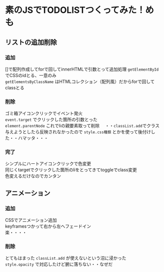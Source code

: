 # 素のJSでTODOLISTつくってみた！めも

## リストの追加削除

### 追加
[]で配列作成してforで回してinnerHTMLで引数とって追加処理
`getElementById` でCSSのidとる、一意のみ  
`getElementsByClassName` はHTMLコレクション（配列風）だからforで回してclassとる

### 削除  
ゴミ箱アイコンクリックでイベント発火  
`event.target` でクリックした箇所の引数とった  
`element.parentNode` これでliの親要素取って削除
　・・`classList.add`でクラス与えようとしたら反映されなかったので
 `style.css種類` とかを使って後付けした・・ハマッタ・・・

### 完了 
シンプルにハートアイコンクリックで色変更  
同じくtargetでクリックした箇所のliをとってきてtoggleでclass変更  
色変えるだけなのでカンタン



## アニメーション

### 追加  
CSSでアニメーション追加  
keyframesつかって右から左へフェードイン  
楽・・・・

### 削除
とてもはまった
`classList.add` が使えないという沼に浸かった  
`style.opacity` で対応したけど腑に落ちない・・なぜだ
